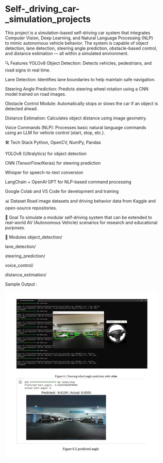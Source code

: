 # Self-_driving_car-_simulation_projects
This project is a simulation-based self-driving car system that integrates Computer Vision, Deep Learning, and Natural Language Processing (NLP) to mimic autonomous vehicle behavior. The system is capable of object detection, lane detection, steering angle prediction, obstacle-based control, and distance estimation — all within a simulated environment.

🔍 Features
YOLOv8 Object Detection: Detects vehicles, pedestrians, and road signs in real time.

Lane Detection: Identifies lane boundaries to help maintain safe navigation.

Steering Angle Prediction: Predicts steering wheel rotation using a CNN model trained on road images.

Obstacle Control Module: Automatically stops or slows the car if an object is detected ahead.

Distance Estimation: Calculates object distance using image geometry.

Voice Commands (NLP): Processes basic natural language commands using an LLM for vehicle control (start, stop, etc.).

🛠️ Tech Stack
Python, OpenCV, NumPy, Pandas

YOLOv8 (Ultralytics) for object detection

CNN (TensorFlow/Keras) for steering prediction

Whisper for speech-to-text conversion

LangChain + OpenAI GPT for NLP-based command processing

Google Colab and VS Code for development and training

📊 Dataset
Road image datasets and driving behavior data from Kaggle and open-source repositories.

🎯 Goal
To simulate a modular self-driving system that can be extended to real-world AV (Autonomous Vehicle) scenarios for research and educational purposes.

📁 Modules
object_detection/

lane_detection/

steering_prediction/

voice_control/

distance_estimation/

Sample Output :

![image alt](https://github.com/Kaaviyasuresh/Self-_driving_car-_simulation_projects/blob/deb534f6c9a4c1cb6a61276b327575921c7b0045/SELF%20driving%20car%20iamgeoutput.jpg)

